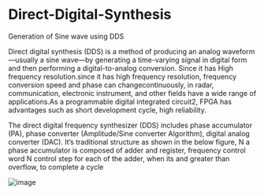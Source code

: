 # Direct-Digital-Synthesis
Generation of Sine wave using DDS


Direct digital synthesis (DDS) is a method of producing an analog waveform—usually a sine wave—by generating a time-varying signal in digital form and then performing a digital-to-analog conversion. Since it  has High frequency resolution.since it has high frequency resolution, frequency conversion speed and phase can changecontinuously, in radar, communication, electronic instrument, and other fields have a wide range of applications.As a programmable digital integrated circuit2, FPGA has advantages such as short development cycle, high reliability.

The direct digital frequency synthesizer (DDS) includes phase accumulator (PA), phase converter (Amplitude/Sine converter Algorithm), digital analog converter (DAC). It’s traditional structure as shown in the below figure, N a phase accumulator is composed of adder and register, frequency control word N control step for each of the adder, when its and greater than overflow, to complete a cycle

![image](https://user-images.githubusercontent.com/92881070/151736816-ec601e96-d7f0-456c-975a-ca1bca989456.png)

